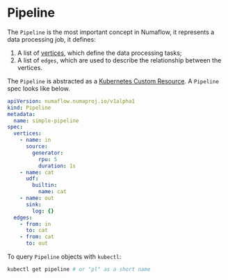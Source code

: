 # Pipeline

The `Pipeline` is the most important concept in Numaflow, it represents a data processing job, it defines:

1. A list of [vertices](vertex.md), which define the data processing tasks;
1. A list of `edges`, which are used to describe the relationship between the vertices.

The `Pipeline` is abstracted as a [Kubernetes Custom Resource](https://kubernetes.io/docs/concepts/extend-kubernetes/api-extension/custom-resources/). A `Pipeline` spec looks like below.

```yaml
apiVersion: numaflow.numaproj.io/v1alpha1
kind: Pipeline
metadata:
  name: simple-pipeline
spec:
  vertices:
    - name: in
      source:
        generator:
          rpu: 5
          duration: 1s
    - name: cat
      udf:
        builtin:
          name: cat
    - name: out
      sink:
        log: {}
  edges:
    - from: in
      to: cat
    - from: cat
      to: out
```

To query `Pipeline` objects with `kubectl`:

```sh
kubectl get pipeline # or "pl" as a short name
```
